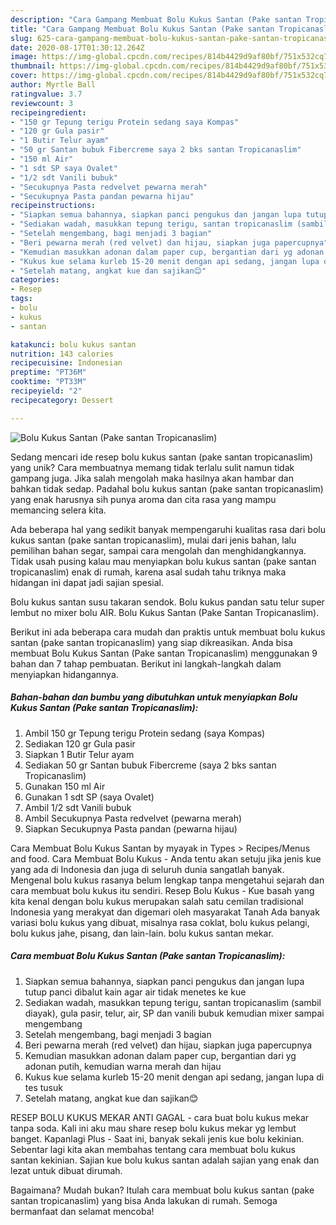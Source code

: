 ```yaml
---
description: "Cara Gampang Membuat Bolu Kukus Santan (Pake santan Tropicanaslim), Lezat Sekali"
title: "Cara Gampang Membuat Bolu Kukus Santan (Pake santan Tropicanaslim), Lezat Sekali"
slug: 625-cara-gampang-membuat-bolu-kukus-santan-pake-santan-tropicanaslim-lezat-sekali
date: 2020-08-17T01:30:12.264Z
image: https://img-global.cpcdn.com/recipes/814b4429d9af80bf/751x532cq70/bolu-kukus-santan-pake-santan-tropicanaslim-foto-resep-utama.jpg
thumbnail: https://img-global.cpcdn.com/recipes/814b4429d9af80bf/751x532cq70/bolu-kukus-santan-pake-santan-tropicanaslim-foto-resep-utama.jpg
cover: https://img-global.cpcdn.com/recipes/814b4429d9af80bf/751x532cq70/bolu-kukus-santan-pake-santan-tropicanaslim-foto-resep-utama.jpg
author: Myrtle Ball
ratingvalue: 3.7
reviewcount: 3
recipeingredient:
- "150 gr Tepung terigu Protein sedang saya Kompas"
- "120 gr Gula pasir"
- "1 Butir Telur ayam"
- "50 gr Santan bubuk Fibercreme saya 2 bks santan Tropicanaslim"
- "150 ml Air"
- "1 sdt SP saya Ovalet"
- "1/2 sdt Vanili bubuk"
- "Secukupnya Pasta redvelvet pewarna merah"
- "Secukupnya Pasta pandan pewarna hijau"
recipeinstructions:
- "Siapkan semua bahannya, siapkan panci pengukus dan jangan lupa tutup panci dibalut kain agar air tidak menetes ke kue"
- "Sediakan wadah, masukkan tepung terigu, santan tropicanaslim (sambil diayak), gula pasir, telur, air, SP dan vanili bubuk kemudian mixer sampai mengembang"
- "Setelah mengembang, bagi menjadi 3 bagian"
- "Beri pewarna merah (red velvet) dan hijau, siapkan juga papercupnya"
- "Kemudian masukkan adonan dalam paper cup, bergantian dari yg adonan putih, kemudian warna merah dan hijau"
- "Kukus kue selama kurleb 15-20 menit dengan api sedang, jangan lupa di tes tusuk"
- "Setelah matang, angkat kue dan sajikan😊"
categories:
- Resep
tags:
- bolu
- kukus
- santan

katakunci: bolu kukus santan 
nutrition: 143 calories
recipecuisine: Indonesian
preptime: "PT36M"
cooktime: "PT33M"
recipeyield: "2"
recipecategory: Dessert

---
```



![Bolu Kukus Santan (Pake santan Tropicanaslim)](https://img-global.cpcdn.com/recipes/814b4429d9af80bf/751x532cq70/bolu-kukus-santan-pake-santan-tropicanaslim-foto-resep-utama.jpg)

Sedang mencari ide resep bolu kukus santan (pake santan tropicanaslim) yang unik? Cara membuatnya memang tidak terlalu sulit namun tidak gampang juga. Jika salah mengolah maka hasilnya akan hambar dan bahkan tidak sedap. Padahal bolu kukus santan (pake santan tropicanaslim) yang enak harusnya sih punya aroma dan cita rasa yang mampu memancing selera kita.

Ada beberapa hal yang sedikit banyak mempengaruhi kualitas rasa dari bolu kukus santan (pake santan tropicanaslim), mulai dari jenis bahan, lalu pemilihan bahan segar, sampai cara mengolah dan menghidangkannya. Tidak usah pusing kalau mau menyiapkan bolu kukus santan (pake santan tropicanaslim) enak di rumah, karena asal sudah tahu triknya maka hidangan ini dapat jadi sajian spesial.

Bolu kukus santan susu takaran sendok. Bolu kukus pandan satu telur super lembut no mixer bolu AIR. Bolu Kukus Santan (Pake Santan Tropicanaslim).


Berikut ini ada beberapa cara mudah dan praktis untuk membuat bolu kukus santan (pake santan tropicanaslim) yang siap dikreasikan. Anda bisa membuat Bolu Kukus Santan (Pake santan Tropicanaslim) menggunakan 9 bahan dan 7 tahap pembuatan. Berikut ini langkah-langkah dalam menyiapkan hidangannya.

<!--inarticleads1-->

##### Bahan-bahan dan bumbu yang dibutuhkan untuk menyiapkan Bolu Kukus Santan (Pake santan Tropicanaslim):

1. Ambil 150 gr Tepung terigu Protein sedang (saya Kompas)
1. Sediakan 120 gr Gula pasir
1. Siapkan 1 Butir Telur ayam
1. Sediakan 50 gr Santan bubuk Fibercreme (saya 2 bks santan Tropicanaslim)
1. Gunakan 150 ml Air
1. Gunakan 1 sdt SP (saya Ovalet)
1. Ambil 1/2 sdt Vanili bubuk
1. Ambil Secukupnya Pasta redvelvet (pewarna merah)
1. Siapkan Secukupnya Pasta pandan (pewarna hijau)


Cara Membuat Bolu Kukus Santan by myayak in Types &gt; Recipes/Menus and food. Cara Membuat Bolu Kukus - Anda tentu akan setuju jika jenis kue yang ada di Indonesia dan juga di seluruh dunia sangatlah banyak. Mengenal bolu kukus rasanya belum lengkap tanpa mengetahui sejarah dan cara membuat bolu kukus itu sendiri. Resep Bolu Kukus - Kue basah yang kita kenal dengan bolu kukus merupakan salah satu cemilan tradisional Indonesia yang merakyat dan digemari oleh masyarakat Tanah Ada banyak variasi bolu kukus yang dibuat, misalnya rasa coklat, bolu kukus pelangi, bolu kukus jahe, pisang, dan lain-lain. bolu kukus santan mekar. 

<!--inarticleads2-->

##### Cara membuat Bolu Kukus Santan (Pake santan Tropicanaslim):

1. Siapkan semua bahannya, siapkan panci pengukus dan jangan lupa tutup panci dibalut kain agar air tidak menetes ke kue
1. Sediakan wadah, masukkan tepung terigu, santan tropicanaslim (sambil diayak), gula pasir, telur, air, SP dan vanili bubuk kemudian mixer sampai mengembang
1. Setelah mengembang, bagi menjadi 3 bagian
1. Beri pewarna merah (red velvet) dan hijau, siapkan juga papercupnya
1. Kemudian masukkan adonan dalam paper cup, bergantian dari yg adonan putih, kemudian warna merah dan hijau
1. Kukus kue selama kurleb 15-20 menit dengan api sedang, jangan lupa di tes tusuk
1. Setelah matang, angkat kue dan sajikan😊


RESEP BOLU KUKUS MEKAR ANTI GAGAL - cara buat bolu kukus mekar tanpa soda. Kali ini aku mau share resep bolu kukus mekar yg lembut banget. Kapanlagi Plus - Saat ini, banyak sekali jenis kue bolu kekinian. Sebentar lagi kita akan membahas tentang cara membuat bolu kukus santan kekinian. Sajian kue bolu kukus santan adalah sajian yang enak dan lezat untuk dibuat dirumah. 

Bagaimana? Mudah bukan? Itulah cara membuat bolu kukus santan (pake santan tropicanaslim) yang bisa Anda lakukan di rumah. Semoga bermanfaat dan selamat mencoba!
